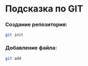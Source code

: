 # Подсказка по GIT

### Создание репозитория:
```sh
git init
```

### Добавление файла:
```sh
git add
```

